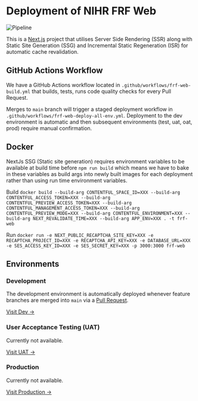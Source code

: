 # Deployment of NIHR FRF Web

![Pipeline](https://github.com/PA-NIHR-CRN/frf-web/actions/workflows/frf-fe-build.yml/badge.svg)

This is a [Next.js](https://nextjs.org/) project that utilises Server Side Rendering (SSR) along with Static Site Generation (SSG) and Incremental Static Regeneration (ISR) for automatic cache revalidation.

## GitHub Actions Workflow

We have a GitHub Actions workflow located in `.github/workflows/frf-web-build.yml` that builds, tests, runs code quality checks for every Pull Request.

Merges to `main` branch will trigger a staged deployment workflow in `.github/workflows/frf-web-deploy-all-env.yml`. Deployment to the dev environment is automatic and then subsequent environments (test, uat, oat, prod) require manual confirmation.

## Docker

NextJs SSG (Static site generation) requires environment variables to be available at build time before `npm run build` which means we have to bake in these variables as build args into newly built images for each deployment rather than using run time environment variables.

Build
`docker build --build-arg CONTENTFUL_SPACE_ID=XXX --build-arg CONTENTFUL_ACCESS_TOKEN=XXX --build-arg CONTENTFUL_PREVIEW_ACCESS_TOKEN=XXX --build-arg CONTENTFUL_MANAGEMENT_ACCESS_TOKEN=XXX --build-arg CONTENTFUL_PREVIEW_MODE=XXX --build-arg CONTENTFUL_ENVIRONMENT=XXX --build-arg NEXT_REVALIDATE_TIME=XXX --build-arg APP_ENV=XXX . -t frf-web`

Run
`docker run -e NEXT_PUBLIC_RECAPTCHA_SITE_KEY=XXX -e RECAPTCHA_PROJECT_ID=XXX -e RECAPTCHA_API_KEY=XXX -e DATABASE_URL=XXX -e SES_ACCESS_KEY_ID=XXX -e SES_SECRET_KEY=XXX -p 3000:3000 frf-web`

## Environments

### Development

The development environment is automatically deployed whenever feature branches are merged into `main` via a [Pull Request](https://github.com/PA-NIHR-CRN/frf-web/pulls).

[Visit Dev →](https://dev.findrecruitandfollowup.nihr.ac.uk/)

### User Acceptance Testing (UAT)

Currently not available.

[Visit UAT →](#)

### Production

Currently not available.

[Visit Production →](#)
